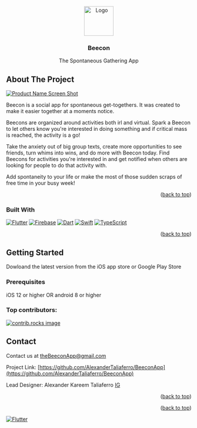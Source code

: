 <!-- Improved compatibility of back to top link: See: https://github.com/othneildrew/Best-README-Template/pull/73 -->
<a id="readme-top"></a>



<!-- PROJECT LOGO -->
<br />
<div align="center">
  <a href="https://github.com/AlexanderTaliaferro/BeeconApp">
    <img src="images/logo.png" alt="Logo" width="80" height="80">
  </a>

<h3 align="center">Beecon</h3>

  <p align="center">
    The Spontaneous Gathering App
    <br />
   
  </p>
</div>


<!-- ABOUT THE PROJECT -->
## About The Project

[![Product Name Screen Shot][product-screenshot]](https://example.com)

 Beecon is a social app for spontaneous get-togethers. It was created to make it easier together at a moments notice.

Beecons are organized around activities both irl and virtual. Spark a Beecon to let others know you're interested in doing something and if critical mass is reached, the activity is a go! 

Take the anxiety out of big group texts, create more opportunities to see friends, turn whims into wins, and do more with Beecon today. Find Beecons for activities you're interested in and get notified when others are looking for people to do that activity with. 

Add spontaneity to your life or make the most of those sudden scraps of free time in your busy week! 



<p align="right">(<a href="#readme-top">back to top</a>)</p>



### Built With

[![Flutter](https://img.shields.io/badge/Flutter-02569B?logo=flutter&logoColor=fff)](#)
 [![Firebase](https://img.shields.io/badge/Firebase-039BE5?logo=Firebase&logoColor=white)](#) 
 [![Dart](https://img.shields.io/badge/Dart-%230175C2.svg?logo=dart&logoColor=white)](#)
 [![Swift](https://img.shields.io/badge/Swift-F54A2A?logo=swift&logoColor=white)](#)
 [![TypeScript](https://img.shields.io/badge/TypeScript-3178C6?logo=typescript&logoColor=fff)](#)

<p align="right">(<a href="#readme-top">back to top</a>)</p>



<!-- GETTING STARTED -->
## Getting Started

Dowloand the latest version from the iOS app store or Google Play Store


### Prerequisites
iOS 12 or higher   OR   android 8 or higher



### Top contributors:

<a href="https://github.com/AlexanderTaliaferro/BeeconApp/graphs/contributors">
  <img src="https://contrib.rocks/image?repo=AlexanderTaliaferro/BeeconApp" alt="contrib.rocks image" />
</a>



<!-- CONTACT -->
## Contact

Contact us at theBeeconApp@gmail.com

Project Link: [https://github.com/AlexanderTaliaferro/BeeconApp](https://github.com/AlexanderTaliaferro/BeeconApp)

Lead Designer: Alexander Kareem Taliaferro   [IG](https://www.instagram.com/kareemLeferro)

<p align="right">(<a href="#readme-top">back to top</a>)</p>


<p align="right">(<a href="#readme-top">back to top</a>)</p>



<!-- MARKDOWN LINKS & IMAGES -->
<!-- https://www.markdownguide.org/basic-syntax/#reference-style-links -->
[contributors-shield]: https://img.shields.io/github/contributors/AlexanderTaliaferro/BeeconApp.svg?style=for-the-badge
[contributors-url]: https://github.com/AlexanderTaliaferro/BeeconApp/graphs/contributors
[forks-shield]: https://img.shields.io/github/forks/AlexanderTaliaferro/BeeconApp.svg?style=for-the-badge
[forks-url]: https://github.com/AlexanderTaliaferro/BeeconApp/network/members
[stars-shield]: https://img.shields.io/github/stars/AlexanderTaliaferro/BeeconApp.svg?style=for-the-badge
[stars-url]: https://github.com/AlexanderTaliaferro/BeeconApp/stargazers
[issues-shield]: https://img.shields.io/github/issues/AlexanderTaliaferro/BeeconApp.svg?style=for-the-badge
[issues-url]: https://github.com/AlexanderTaliaferro/BeeconApp/issues
[license-shield]: https://img.shields.io/github/license/AlexanderTaliaferro/BeeconApp.svg?style=for-the-badge
[license-url]: https://github.com/AlexanderTaliaferro/BeeconApp/blob/master/LICENSE.txt
[linkedin-shield]: https://img.shields.io/badge/-LinkedIn-black.svg?style=for-the-badge&logo=linkedin&colorB=555
[linkedin-url]: https://linkedin.com/in/linkedin_username
[product-screenshot]: images/screenshot.png
[Next.js]: https://img.shields.io/badge/next.js-000000?style=for-the-badge&logo=nextdotjs&logoColor=white
[Next-url]: https://nextjs.org/
[React.js]: https://img.shields.io/badge/React-20232A?style=for-the-badge&logo=react&logoColor=61DAFB
[React-url]: https://reactjs.org/
[Vue.js]: https://img.shields.io/badge/Vue.js-35495E?style=for-the-badge&logo=vuedotjs&logoColor=4FC08D
[Vue-url]: https://vuejs.org/
[Angular.io]: https://img.shields.io/badge/Angular-DD0031?style=for-the-badge&logo=angular&logoColor=white
[Angular-url]: https://angular.io/
[Svelte.dev]: https://img.shields.io/badge/Svelte-4A4A55?style=for-the-badge&logo=svelte&logoColor=FF3E00
[Svelte-url]: https://svelte.dev/
[Laravel.com]: https://img.shields.io/badge/Laravel-FF2D20?style=for-the-badge&logo=laravel&logoColor=white
[Laravel-url]: https://laravel.com
[Bootstrap.com]: https://img.shields.io/badge/Bootstrap-563D7C?style=for-the-badge&logo=bootstrap&logoColor=white
[Bootstrap-url]: https://getbootstrap.com
[JQuery.com]: https://img.shields.io/badge/jQuery-0769AD?style=for-the-badge&logo=jquery&logoColor=white
[JQuery-url]: https://jquery.com 
[![Flutter](https://img.shields.io/badge/Flutter-02569B?logo=flutter&logoColor=fff)](#)
